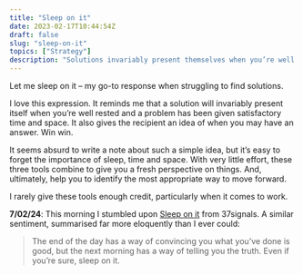 ```yaml
---
title: "Sleep on it"
date: 2023-02-17T10:44:54Z
draft: false
slug: "sleep-on-it"
topics: ["Strategy"]
description: "Solutions invariably present themselves when you’re well rested and a problem has been given satisfactory time and space."
---
```



Let me sleep on it – my go-to response when struggling to find solutions.

I love this expression. It reminds me that a solution will invariably present itself when you’re well rested and a problem has been given satisfactory time and space. It also gives the recipient an idea of when you may have an answer. Win win. 

It seems absurd to write a note about such a simple idea, but it’s easy to forget the importance of sleep, time and space. With very little effort, these three tools combine to give you a fresh perspective on things. And, ultimately, help you to identify the most appropriate way to move forward.  

I rarely give these tools enough credit, particularly when it comes to work. 

**7/02/24**: This morning I stumbled upon [Sleep on it](https://37signals.com/34) from 37signals. A similar sentiment, summarised far more eloquently than I ever could:

> The end of the day has a way of convincing you what you’ve done is good, but the next morning has a way of telling you the truth. Even if you’re sure, sleep on it. 